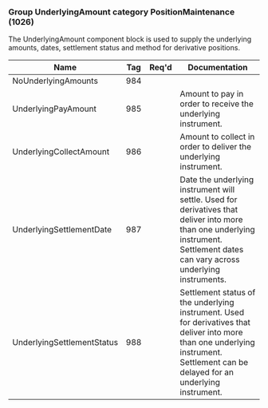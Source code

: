 ### Group UnderlyingAmount category PositionMaintenance (1026)

The UnderlyingAmount component block is used to supply the underlying amounts, dates, settlement status and method for derivative positions.

| Name                       | Tag | Req'd | Documentation                                                                                                                               |
|----------------------------|-----|----------|-------------------------------------------------------------------------------------------------------------------------------|
| NoUnderlyingAmounts        | 984 |       |                                                                                                                                |
| UnderlyingPayAmount        | 985 |       | Amount to pay in order to receive the underlying instrument.                                                                                                                        |
| UnderlyingCollectAmount    | 986 |       | Amount to collect in order to deliver the underlying instrument.                                                                                                                    |
| UnderlyingSettlementDate   | 987 |       | Date the underlying instrument will settle. Used for derivatives that deliver into more than one underlying instrument. Settlement dates can vary across underlying instruments.    |
| UnderlyingSettlementStatus | 988 |       | Settlement status of the underlying instrument. Used for derivatives that deliver into more than one underlying instrument. Settlement can be delayed for an underlying instrument. |

